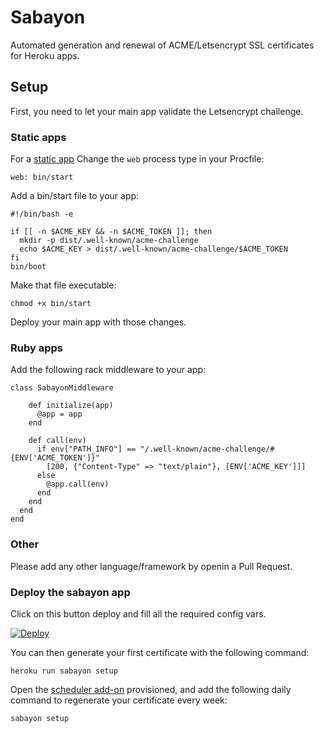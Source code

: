 # Sabayon

Automated generation and renewal of ACME/Letsencrypt SSL certificates for Heroku apps.

## Setup

First, you need to let your main app validate the Letsencrypt challenge.

### Static apps

For a [static app](https://github.com/heroku/heroku-buildpack-static)
Change the `web` process type in your Procfile:

    web: bin/start

Add a bin/start file to your app:

    #!/bin/bash -e

    if [[ -n $ACME_KEY && -n $ACME_TOKEN ]]; then
      mkdir -p dist/.well-known/acme-challenge
      echo $ACME_KEY > dist/.well-known/acme-challenge/$ACME_TOKEN
    fi
    bin/boot

Make that file executable:

    chmod +x bin/start

Deploy your main app with those changes.

### Ruby apps

Add the following rack middleware to your app:

    class SabayonMiddleware

        def initialize(app)
          @app = app
        end

        def call(env)
          if env["PATH_INFO"] == "/.well-known/acme-challenge/#{ENV['ACME_TOKEN']}"
            [200, {"Content-Type" => "text/plain"}, [ENV['ACME_KEY']]]
          else
            @app.call(env)
          end
        end
      end
    end

### Other

Please add any other language/framework by openin a Pull Request.

### Deploy the sabayon app

Click on this button deploy and fill all the required config vars.

[![Deploy](https://www.herokucdn.com/deploy/button.svg)](https://heroku.com/deploy)

You can then generate your first certificate with the following command:

    heroku run sabayon setup

Open the [scheduler add-on](https://elements.heroku.com/addons/scheduler) provisioned,
and add the following daily command to regenerate your certificate every week:

    sabayon setup
